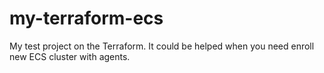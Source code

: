 # my-terraform-ecs
My test project on the Terraform. It could be helped when you need enroll new ECS cluster with agents.
